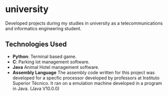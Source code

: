 # university
Developed projects during my studies in university as a telecommunications and informatics engineering student.

## Technologies Used
- **Python**: Terminal based game.
- **C**: Parking lot management software.
- **Java** Animal Hotel management software.
- **Assembly Language** The assembly code written for this project was developed for a specfic processor developed by professors at Instituto Superior Técnico. It ran on a emulation machine developed in a program in Java. (Java V10.0.0) 
